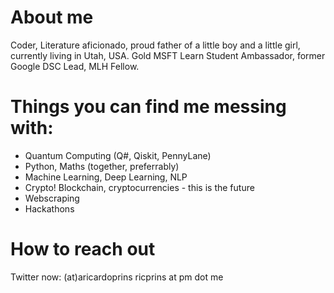 # About me

Coder, Literature aficionado, proud father of a little boy and a little girl, currently living in Utah, USA.
Gold MSFT Learn Student Ambassador, former Google DSC Lead, MLH Fellow.

# Things you can find me messing with:
* Quantum Computing (Q#, Qiskit, PennyLane)
* Python, Maths (together, preferrably)
* Machine Learning, Deep Learning, NLP
* Crypto! Blockchain, cryptocurrencies - this is the future
* Webscraping
* Hackathons

# How to reach out
Twitter now: (at)aricardoprins
ricprins at pm dot me
